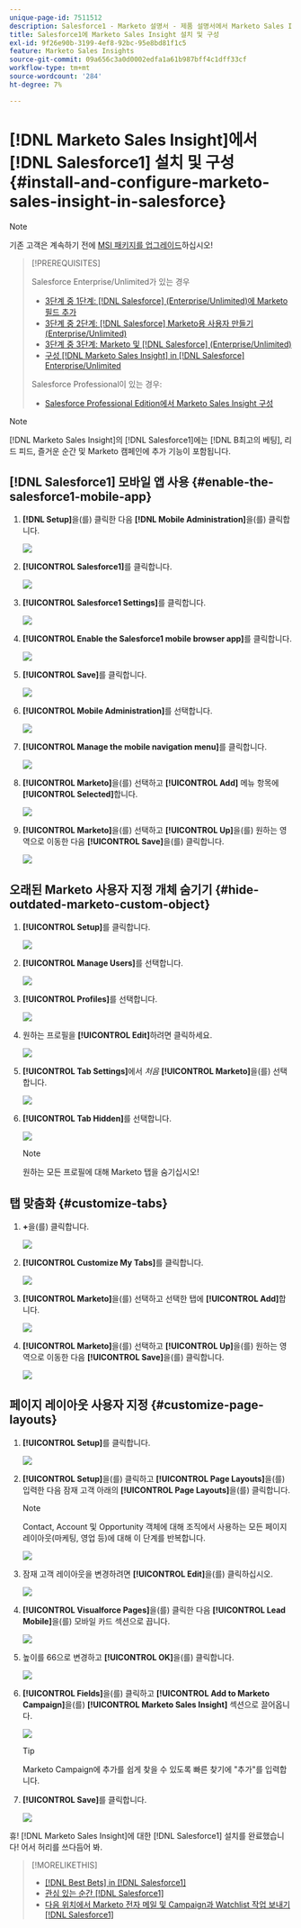 ```yaml
---
unique-page-id: 7511512
description: Salesforce1 - Marketo 설명서 - 제품 설명서에서 Marketo Sales Insight 설치 및 구성
title: Salesforce1에 Marketo Sales Insight 설치 및 구성
exl-id: 9f26e90b-3199-4ef8-92bc-95e8bd81f1c5
feature: Marketo Sales Insights
source-git-commit: 09a656c3a0d0002edfa1a61b987bff4c1dff33cf
workflow-type: tm+mt
source-wordcount: '284'
ht-degree: 7%

---
```


# [!DNL Marketo Sales Insight]에서 [!DNL Salesforce1] 설치 및 구성 {#install-and-configure-marketo-sales-insight-in-salesforce}

>[!NOTE]
>
>기존 고객은 계속하기 전에 [MSI 패키지를 업그레이드](/help/marketo/product-docs/marketo-sales-insight/msi-for-salesforce/upgrading/upgrading-your-msi-package.md)하십시오!

>[!PREREQUISITES]
>
>Salesforce Enterprise/Unlimited가 있는 경우
>
>* [3단계 중 1단계:  [!DNL Salesforce] (Enterprise/Unlimited)에 Marketo 필드 추가](/help/marketo/product-docs/crm-sync/salesforce-sync/setup/enterprise-unlimited-edition/step-1-of-3-add-marketo-fields-to-salesforce-enterprise-unlimited.md)
>* [3단계 중 2단계:  [!DNL Salesforce] Marketo용 사용자 만들기(Enterprise/Unlimited)](/help/marketo/product-docs/crm-sync/salesforce-sync/setup/enterprise-unlimited-edition/step-2-of-3-create-a-salesforce-user-for-marketo-enterprise-unlimited.md)
>* [3단계 중 3단계: Marketo 및 [!DNL Salesforce] (Enterprise/Unlimited)](/help/marketo/product-docs/crm-sync/salesforce-sync/setup/enterprise-unlimited-edition/step-3-of-3-connect-marketo-and-salesforce-enterprise-unlimited.md)
>* [구성 [!DNL Marketo Sales Insight] in [!DNL Salesforce] Enterprise/Unlimited](/help/marketo/product-docs/marketo-sales-insight/msi-for-salesforce/configuration/configure-marketo-sales-insight-in-salesforce-enterprise-unlimited.md)
>
>Salesforce Professional이 있는 경우:
>
>* [Salesforce Professional Edition에서 Marketo Sales Insight 구성](/help/marketo/product-docs/marketo-sales-insight/msi-for-salesforce/configuration/configure-marketo-sales-insight-in-salesforce-professional-edition.md)
>

>[!NOTE]
>
>[!DNL Marketo Sales Insight]의 [!DNL Salesforce1]에는 [!DNL B최고의 베팅], 리드 피드, 즐거운 순간 및 Marketo 캠페인에 추가 기능이 포함됩니다.

## [!DNL Salesforce1] 모바일 앱 사용 {#enable-the-salesforce1-mobile-app}

1. **[!DNL Setup]**&#x200B;을(를) 클릭한 다음 **[!DNL Mobile Administration]**&#x200B;을(를) 클릭합니다.

   ![](assets/image2015-4-21-15-3a29-3a22.png)

1. **[!UICONTROL Salesforce1]**&#x200B;를 클릭합니다.

   ![](assets/image2015-4-21-15-3a30-3a51.png)

1. **[!UICONTROL Salesforce1 Settings]**&#x200B;를 클릭합니다.

   ![](assets/image2015-4-21-15-3a32-3a21.png)

1. **[!UICONTROL Enable the Salesforce1 mobile browser app]**&#x200B;를 클릭합니다.

   ![](assets/image2015-4-21-15-3a34-3a27.png)

1. **[!UICONTROL Save]**&#x200B;를 클릭합니다.

   ![](assets/image2015-4-21-15-3a42-3a48.png)

1. **[!UICONTROL Mobile Administration]**&#x200B;를 선택합니다.

   ![](assets/image2015-4-22-11-3a10-3a14.png)

1. **[!UICONTROL Manage the mobile navigation menu]**&#x200B;를 클릭합니다.

   ![](assets/image2015-4-22-11-3a13-3a10.png)

1. **[!UICONTROL Marketo]**&#x200B;을(를) 선택하고 **[!UICONTROL Add]** 메뉴 항목에 **[!UICONTROL Selected]**&#x200B;합니다.

   ![](assets/image2015-4-22-14-3a55-3a37.png)

1. **[!UICONTROL Marketo]**&#x200B;을(를) 선택하고 **[!UICONTROL Up]**&#x200B;을(를) 원하는 영역으로 이동한 다음 **[!UICONTROL Save]**&#x200B;을(를) 클릭합니다.

   ![](assets/image2015-4-22-17-3a20-3a56.png)

## 오래된 Marketo 사용자 지정 개체 숨기기 {#hide-outdated-marketo-custom-object}

1. **[!UICONTROL Setup]**&#x200B;를 클릭합니다.

   ![](assets/image2015-4-22-15-3a13-3a48.png)

1. **[!UICONTROL Manage Users]**&#x200B;를 선택합니다.

   ![](assets/image2015-5-5-11-3a13-3a45.png)

1. **[!UICONTROL Profiles]**&#x200B;를 선택합니다.

   ![](assets/image2015-5-5-11-3a15-3a21.png)

1. 원하는 프로필을 **[!UICONTROL Edit]**&#x200B;하려면 클릭하세요.

   ![](assets/image2015-5-5-13-3a51-3a36.png)

1. **[!UICONTROL Tab Settings]**&#x200B;에서 _처음_ **[!UICONTROL Marketo]**&#x200B;을(를) 선택합니다.

   ![](assets/image2015-5-5-13-3a55-3a36.png)

1. **[!UICONTROL Tab Hidden]**&#x200B;를 선택합니다.

   ![](assets/image2015-5-5-14-3a2-3a29.png)

   >[!NOTE]
   >
   >원하는 모든 프로필에 대해 Marketo 탭을 숨기십시오!

## 탭 맞춤화 {#customize-tabs}

1. **+**&#x200B;을(를) 클릭합니다.

   ![](assets/image2015-4-22-17-3a14-3a49.png)

1. **[!UICONTROL Customize My Tabs]**&#x200B;를 클릭합니다.

   ![](assets/image2015-4-22-17-3a16-3a22.png)

1. **[!UICONTROL Marketo]**&#x200B;을(를) 선택하고 선택한 탭에 **[!UICONTROL Add]**&#x200B;합니다.

   ![](assets/image2015-4-22-17-3a17-3a15.png)

1. **[!UICONTROL Marketo]**&#x200B;을(를) 선택하고 **[!UICONTROL Up]**&#x200B;을(를) 원하는 영역으로 이동한 다음 **[!UICONTROL Save]**&#x200B;을(를) 클릭합니다.

   ![](assets/image2015-4-22-18-3a29-3a47.png)

## 페이지 레이아웃 사용자 지정 {#customize-page-layouts}

1. **[!UICONTROL Setup]**&#x200B;를 클릭합니다.

   ![](assets/image2015-4-22-17-3a26-3a56.png)

1. **[!UICONTROL Setup]**&#x200B;을(를) 클릭하고 **[!UICONTROL Page Layouts]**&#x200B;을(를) 입력한 다음 잠재 고객 아래의 **[!UICONTROL Page Layouts]**&#x200B;을(를) 클릭합니다.

   >[!NOTE]
   >
   >Contact, Account 및 Opportunity 객체에 대해 조직에서 사용하는 모든 페이지 레이아웃(마케팅, 영업 등)에 대해 이 단계를 반복합니다.

   ![](assets/image2015-4-22-17-3a34-3a33.png)

1. 잠재 고객 레이아웃을 변경하려면 **[!UICONTROL Edit]**&#x200B;을(를) 클릭하십시오.

   ![](assets/image2015-4-22-17-3a44-3a0.png)

1. **[!UICONTROL Visualforce Pages]**&#x200B;을(를) 클릭한 다음 **[!UICONTROL Lead Mobile]**&#x200B;을(를) 모바일 카드 섹션으로 끕니다.

   ![](assets/image2015-4-22-17-3a49-3a37.png)

1. 높이를 66으로 변경하고 **[!UICONTROL OK]**&#x200B;을(를) 클릭합니다.

   ![](assets/image2015-4-22-17-3a52-3a15.png)

1. **[!UICONTROL Fields]**&#x200B;을(를) 클릭하고 **[!UICONTROL Add to Marketo Campaign]**&#x200B;을(를) **[!UICONTROL Marketo Sales Insight]** 섹션으로 끌어옵니다.

   ![](assets/configure-step-6.png)

   >[!TIP]
   >
   >Marketo Campaign에 추가를 쉽게 찾을 수 있도록 빠른 찾기에 &quot;추가&quot;를 입력합니다.

1. **[!UICONTROL Save]**&#x200B;를 클릭합니다.

   ![](assets/image2015-4-22-18-3a1-3a56.png)

휴! [!DNL Marketo Sales Insight]에 대한 [!DNL Salesforce1] 설치를 완료했습니다! 어서 허리를 쓰다듬어 봐.

>[!MORELIKETHIS]
>
>* [[!DNL Best Bets] in [!DNL Salesforce1]](/help/marketo/product-docs/marketo-sales-insight/msi-for-salesforce/msi-for-mobile/best-bets-in-salesforce1.md)
>* [관심 있는 순간 [!DNL Salesforce1]](/help/marketo/product-docs/marketo-sales-insight/msi-for-salesforce/msi-for-mobile/interesting-moments-in-salesforce1.md)
>* [다음 위치에서 Marketo 전자 메일 및 Campaign과 Watchlist 작업 보내기 [!DNL Salesforce1]](/help/marketo/product-docs/marketo-sales-insight/msi-for-salesforce/msi-for-mobile/send-marketo-email-and-campaign-and-watchlist-actions-in-salesforce1.md)
